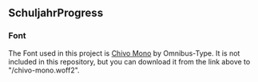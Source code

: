 ## SchuljahrProgress

### Font

The Font used in this project is [Chivo Mono](https://fonts.google.com/specimen/Chivo+Mono) by Omnibus-Type.
It is not included in this repository, but you can download it from the link above to "/chivo-mono.woff2".
